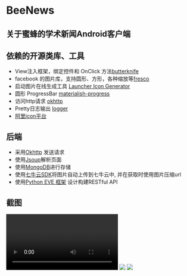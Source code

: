 # BeeNews

## 关于蜜蜂的学术新闻Android客户端

## 依赖的开源类库、工具

 - View注入框架，绑定控件和 OnClick 方法[butterknife](https://github.com/JakeWharton/butterknife)
 - facebook 的图片库，支持圆形、方形，各种缩放等[fresco](https://github.com/facebook/fresco)
 - 启动图片在线生成工具 [Launcher Icon Generator](https://romannurik.github.io/AndroidAssetStudio/icons-launcher.html)
 - 圆形 ProgressBar [materialish-progress](https://github.com/pnikosis/materialish-progress)
 - 访问http请求 [okhttp](https://github.com/square/okhttp)
 - Pretty日志输出 [logger](https://github.com/orhanobut/logger)
 - [阿里icon平台](http://www.iconfont.cn/)


## 后端
  - 采用[Okhttp](https://github.com/square/okhttp/) 发送请求
  - 使用[Jsoup](https://github.com/jhy/jsoup/)解析页面
  - 使用[MongoDB](https://github.com/mongodb/mongo-java-driver)进行存储
  - 使用[七牛云SDK](https://github.com/qiniu/java-sdk)将图片自动上传到七牛云中, 并在获取时使用图片压缩url
  - 使用[Python EVE 框架](https://github.com/nicolaiarocci/eve) 设计构建RESTful API

## 截图

![](http://img.peacesky.cn/beenews_record.mp4)
![](http://7xriwb.com1.z0.glb.clouddn.com/device-2016-08-01-010028.png?imageMogr2/thumbnail/500x/strip/quality/50/format/webp)
![](http://7xriwb.com1.z0.glb.clouddn.com/device-2016-08-01-010102.png?imageMogr2/thumbnail/500x/strip/quality/50/format/webp)